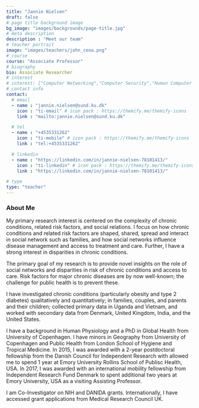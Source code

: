 ```yaml
---
title: "Jannie Nielsen"
draft: false
# page title background image
bg_image: "images/backgrounds/page-title.jpg"
# meta description
description : "Meet our team"
# teacher portrait
image: "images/teachers/john_cena.png"
# course
course: "Associate Professor"
# biography
bio: Associate Researcher
# interest
# interest: ["Computer Networking","Computer Security","Human Computer Interfacing"]
# contact info
contact:
  # email
  - name : "jannie.nielsen@sund.ku.dk"
    icon : "ti-email" # icon pack : https://themify.me/themify-icons
    link : "mailto:jannie.nielsen@sund.ku.dk"

  # tel
  - name : "+4535331262"
    icon : "ti-mobile" # icon pack : https://themify.me/themify-icons
    link : "tel:+4535331262"

  # linkedin
  - name : "https://linkedin.com/in/jannie-nielsen-78101413/"
    icon : "ti-linkedin" # icon pack : https://themify.me/themify-icons
    link : "https://linkedin.com/in/jannie-nielsen-78101413/"

# type
type: "teacher"
---
```


### About Me

My primary research interest is centered on the complexity of chronic conditions, related risk factors, and social relations. I focus on how chronic conditions and related risk factors are shaped, shared, spread and interact in social network such as families, and how social networks influence disease management and access to treatment and care. Further, I have a strong interest in disparities in chronic conditions.

The primary goal of my research is to provide novel insights on the role of social networks and disparities in risk of chronic conditions and access to care. Risk factors for major chronic diseases are by now well-known; the challenge for public health is to prevent these.

I have investigated chronic conditions (particularly obesity and type 2 diabetes) qualitatively and quantitatively; in families, couples, and parents and their children; collected primary data in Uganda and Vietnam, and worked with secondary data from Denmark, United Kingdom, India, and the United States.

I have a background in Human Physiology and a PhD in Global Health from University of Copenhagen. I have minors in Geography from University of Copenhagen and Public Health from London School of Hygiene and Tropical Medicine. In 2015, I was awarded with a 2-year postdoctoral fellowship from the Danish Council for Independent Research with allowed me to spend 1 year at Emory University Rollins School of Publisc Health, USA. In 2017, I was awarded with an international mobility fellowship from Independent Research Fund Denmark to spent additional two years at Emory University, USA as a visiting Assisting Professor.

I am Co-Investigator on NIH and DANIDA grants. Internationally, I have accessed grant applications from Medical Research Council UK.